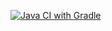 [![Java CI with Gradle](https://github.com/Larinatest/selenide/actions/workflows/gradle-publish.yml/badge.svg)](https://github.com/Larinatest/selenide/actions/workflows/gradle-publish.yml)
